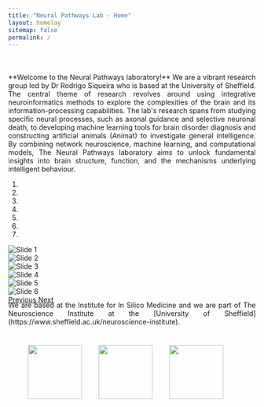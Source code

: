 ```yaml
---
title: "Neural Pathways Lab - Home"
layout: homelay
sitemap: false 
permalink: /
---
```

                                             
<div style="margin-top: 50px; text-align:justify;">
  **Welcome to the Neural Pathways laboratory!** We are a vibrant research group led by Dr Rodrigo Siqueira who is based at the University of Sheffield. The central theme of research revolves around using integrative neuroinformatics methods to explore the complexities of the brain and its information-processing capabilities. The lab's research spans from studying specific neural processes, such as axonal guidance and selective neuronal death, to developing machine learning tools for brain disorder diagnosis and constructing artificial animals (Animat) to investigate general intelligence. By combining network neuroscience, machine learning, and computational models, The Neural Pathways laboratory aims to unlock fundamental insights into brain structure, function, and the mechanisms underlying intelligent behaviour.
</div>


<div markdown="0" id="carousel" class="carousel slide" data-ride="carousel" data-interval="4000" data-pause="hover" style="height: 246px">
    <ol class="carousel-indicators">
        <li data-target="#carousel" data-slide-to="0" class="active"></li>
        <li data-target="#carousel" data-slide-to="1"></li>
        <li data-target="#carousel" data-slide-to="2"></li>
        <li data-target="#carousel" data-slide-to="3"></li>
        <li data-target="#carousel" data-slide-to="4"></li>
        <li data-target="#carousel" data-slide-to="5"></li>
        <li data-target="#carousel" data-slide-to="6"></li>  
    </ol>
    <div class="carousel-inner" markdown="0">
        <div class="item active">
            <img src="{{ site.url }}{{ site.baseurl }}/images/slider7001400/computational-neuroscience.png" alt="Slide 1"  />
        </div>
        <div class="item">
            <img src="{{ site.url }}{{ site.baseurl }}/images/slider7001400/insigneo_entrance.jpg" alt="Slide 2" />
        </div>
        <div class="item">
            <img src="{{ site.url }}{{ site.baseurl }}/images/slider7001400/sheffield-university.jpg" alt="Slide 3" />
        </div>
        <div class="item">
            <img src="{{ site.url }}{{ site.baseurl }}/images/slider7001400/Sim1_collated.png" alt="Slide 4" />
        </div>
         <div class="item">
            <img src="{{ site.url }}{{ site.baseurl }}/images/slider7001400/footsim.png" alt="Slide 5" />
        </div>
         <div class="item">
            <img src="{{ site.url }}{{ site.baseurl }}/images/slider7001400/brain_slice.jpg" alt="Slide 6" />
        </div>        
    </div>

  <a class="left carousel-control" href="#carousel" role="button" data-slide="prev">
    <span class="glyphicon glyphicon-chevron-left" aria-hidden="true"></span>
    <span class="sr-only">Previous</span>
  </a>
  <a class="right carousel-control" href="#carousel" role="button" data-slide="next">
    <span class="glyphicon glyphicon-chevron-right" aria-hidden="true"></span>
    <span class="sr-only">Next</span>
  </a>
</div>

<div style="text-align: justify;">
  We are based at the Institute for In Silico Medicine and we are part of The Neuroscience Institute at the [University of Sheffield](https://www.sheffield.ac.uk/neuroscience-institute).

</div>

<figure class="third">
  <img src="{{ site.url }}{{ site.baseurl }}/images/logopic/Leverhulme_Trust_Logo.jpg" style="width: 110px; margin-right: 30px; margin-top: 25px">
  <img src="{{ site.url }}{{ site.baseurl }}/images/logopic/Insigneo_Logo.jpg" style="width: 110px; margin-right: 30px; margin-top: 25px">
  <img src="{{ site.url }}{{ site.baseurl }}/images/logopic/Neuroscience_Logo.jpg" style="width: 110px; margin-top: 25px">
</figure>